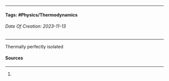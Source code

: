 __________________________________________________________________________
#### **Tags:** #Physics/Thermodynamics 
###### *Date Of Creation: 2023-11-13*
__________________________________________________________________________

Thermally perfectly isolated
#### Sources
__________________________________________________________________________
1. 
